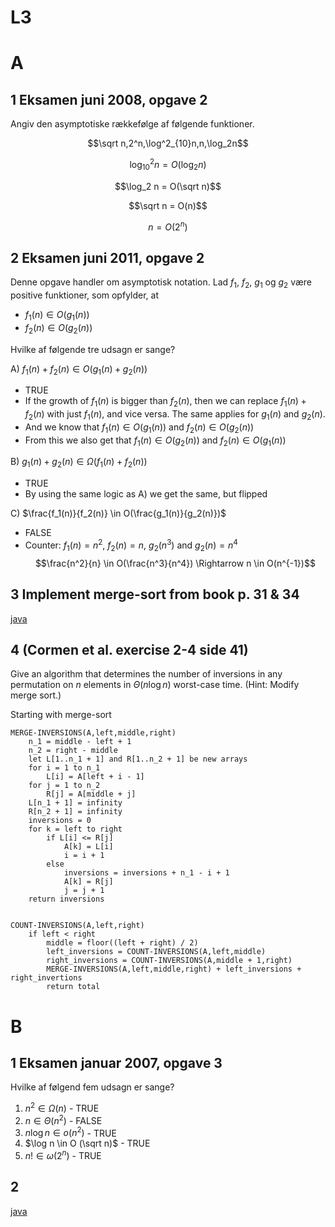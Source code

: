 # L3

# A

## 1 Eksamen juni 2008, opgave 2

Angiv den asymptotiske rækkefølge af følgende funktioner.

$$\sqrt n,2^n,\log^2_{10}n,n,\log_2n$$

$$\log^2_{10} n = O(\log_2 n)$$

$$\log_2 n = O(\sqrt n)$$

$$\sqrt n = O(n)$$

$$n = O(2^n)$$

## 2 Eksamen juni 2011, opgave 2

Denne opgave handler om asymptotisk notation.
Lad $f_1$, $f_2$, $g_1$ og $g_2$ være positive funktioner, som opfylder, at
 - $f_1(n) \in O(g_1(n))$
 - $f_2(n) \in O(g_2(n))$

Hvilke af følgende tre udsagn er sange?

A) $f_1(n) + f_2(n) \in O(g_1(n) + g_2(n))$
- TRUE
- If the growth of $f_1(n)$ is bigger than $f_2(n)$, then we can replace $f_1(n) + f_2(n)$ with just $f_1(n)$, and vice versa. The same applies for $g_1(n)$ and $g_2(n)$.
- And we know that $f_1(n) \in O(g_1(n))$ and $f_2(n) \in O(g_2(n))$
- From this we also get that $f_1(n) \in O(g_2(n))$ and $f_2(n) \in O(g_1(n))$

B) $g_1(n) + g_2(n) \in \Omega (f_1(n) + f_2(n))$
- TRUE
- By using the same logic as A) we get the same, but flipped

C) $\frac{f_1(n)}{f_2(n)} \in O(\frac{g_1(n)}{g_2(n)})$
- FALSE
- Counter: $f_1(n) = n^2$, $f_2(n) = n$, $g_2(n^3)$ and $g_2(n) = n^4$
$$\frac{n^2}{n} \in O(\frac{n^3}{n^4}) \Rightarrow n \in O(n^{-1})$$

## 3 Implement merge-sort from book p. 31 & 34

[java](java/L3.java)

## 4 (Cormen et al. exercise 2-4 side 41)

Give an algorithm that determines the number of inversions in any permutation
on $n$ elements in $\Theta (n \log n)$ worst-case time. (Hint: Modify merge sort.)

Starting with merge-sort

```
MERGE-INVERSIONS(A,left,middle,right)
    n_1 = middle - left + 1
    n_2 = right - middle
    let L[1..n_1 + 1] and R[1..n_2 + 1] be new arrays
    for i = 1 to n_1
        L[i] = A[left + i - 1]
    for j = 1 to n_2
        R[j] = A[middle + j]
    L[n_1 + 1] = infinity
    R[n_2 + 1] = infinity
    inversions = 0
    for k = left to right
        if L[i] <= R[j]
            A[k] = L[i]
            i = i + 1
        else
            inversions = inversions + n_1 - i + 1
            A[k] = R[j]
            j = j + 1
    return inversions
    

COUNT-INVERSIONS(A,left,right)
    if left < right 
        middle = floor((left + right) / 2)
        left_inversions = COUNT-INVERSIONS(A,left,middle)
        right_inversions = COUNT-INVERSIONS(A,middle + 1,right)
        MERGE-INVERSIONS(A,left,middle,right) + left_inversions + right_invertions
        return total
```

# B

## 1 Eksamen januar 2007, opgave 3

Hvilke af følgend fem udsagn er sange?

1. $n^2 \in \Omega (n)$ - TRUE
2. $n \in \Theta (n^2)$ - FALSE
3. $n \log n \in o(n^2)$ - TRUE
4. $\log n \in O (\sqrt n)$ - TRUE
5. $n! \in \omega (2^n)$ - TRUE

## 2

[java](java/L3.java)